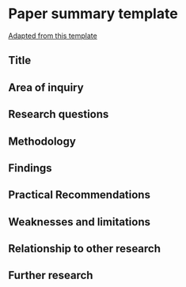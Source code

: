 # Paper summary template

[Adapted from this template](https://www.google.com/url?sa=t&rct=j&q=&esrc=s&source=web&cd=&ved=2ahUKEwjp1MWhu7XtAhWOyjgGHRMODqoQFjAUegQIJhAC&url=https%3A%2F%2Fwww.worklearning.com%2Fwp-content%2Fuploads%2F2017%2F10%2FOutline_Guide_for_Research_Summary_2011.pdf&usg=AOvVaw3qlQzkc-8oCOhqfSO_ChHR)

## Title


## Area of inquiry


## Research questions

## Methodology

## Findings

## Practical Recommendations

## Weaknesses and limitations


## Relationship to other research


## Further research